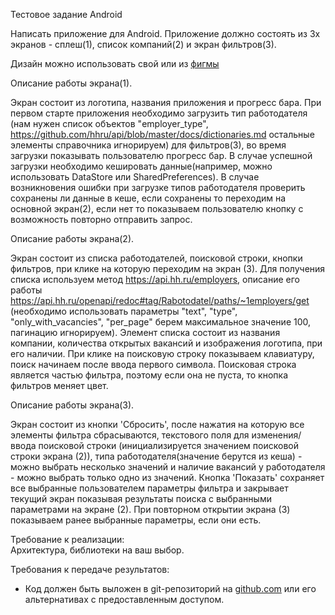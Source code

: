 Тестовое задание Android

Написать приложение для Android. Приложение должно состоять из 3х экранов - сплеш(1), список компаний(2) и экран фильтров(3). 

Дизайн можно использовать свой или из [фигмы](https://www.figma.com/file/SOsGkijnxzKIRkk7FScnRh/Тестовое?node-id=0%3A1)

Описание работы экрана(1).

Экран состоит из логотипа, названия приложения и прогресс бара. При первом старте приложения необходимо 
загрузить тип работодателя (нам нужен список объектов "employer_type", https://github.com/hhru/api/blob/master/docs/dictionaries.md 
остальные элементы справочника игнорируем) для фильтров(3), во время загрузки показывать пользователю прогресс бар. 
В случае успешной загрузки необходимо кешировать данные(например, можно использовать DataStore или SharedPreferences). 
В случае возникновения ошибки при загрузке типов работодателя проверить сохранены ли данные в кеше, 
если сохранены то переходим на основной экран(2), если нет то показываем пользователю кнопку с возможность повторно отправить запрос.

Описание работы экрана(2). 

Экран состоит из списка работодателей, поисковой строки, кнопки фильтров, при клике на которую переходим на экран (3). 
Для получения списка используем метод https://api.hh.ru/employers, описание его работы https://api.hh.ru/openapi/redoc#tag/Rabotodatel/paths/~1employers/get 
(необходимо использовать параметры "text", "type", "only_with_vacancies", "per_page" берем максимальное значение 100, пагинацию игнорируем). 
Элемент списка состоит из названия компании, количества открытых вакансий и изображения логотипа, при его наличии. 
При клике на поисковую строку показываем клавиатуру, поиск начинаем после ввода первого символа. Поисковая строка является частью фильтра,
поэтому если она не пуста, то кнопка фильтров меняет цвет.

Описание работы экрана(3).

Экран состоит из кнопки 'Сбросить', после нажатия на которую все элементы фильтра сбрасываются, 
текстового поля для изменения/ввода поисковой строки (инициализируется значением поисковой строки экрана (2)), 
типа работодателя(значение берутся из кеша) - можно выбрать несколько значений и наличие вакансий у работодателя - можно выбрать только одно из значений.
Кнопка 'Показать' сохраняет все выбранные пользователем параметры фильтра и закрывает текущий экран показывая результаты поиска 
с выбранными параметрами на экране (2). При повторном открытии экрана (3) показываем ранее выбранные параметры, если они есть.

Требование к реализации:  
Архитектура, библиотеки на ваш выбор.

Требования к передаче результатов:  

* Код должен быть выложен в git-репозиторий на g[ithub.com](http://github.com/) или его альтернативах с предоставленным доступом.